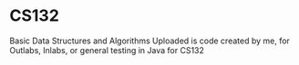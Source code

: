 # CS132
Basic Data Structures and Algorithms
Uploaded is code created by me, for Outlabs, Inlabs, or general testing in Java for CS132
